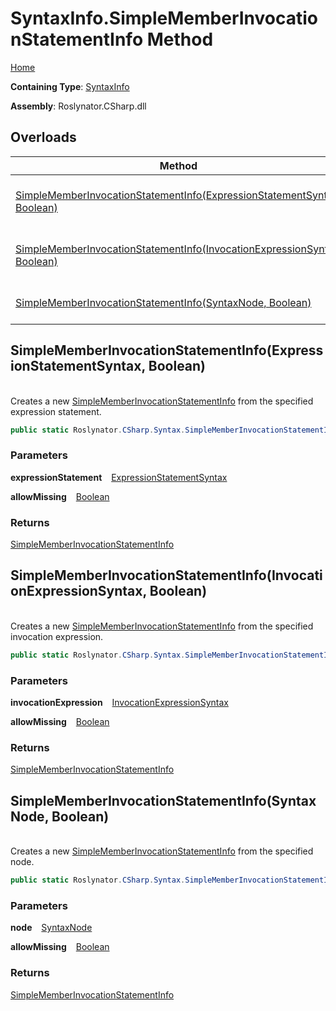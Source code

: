 # SyntaxInfo\.SimpleMemberInvocationStatementInfo Method

[Home](../../../../README.md)

**Containing Type**: [SyntaxInfo](../README.md)

**Assembly**: Roslynator\.CSharp\.dll

## Overloads

| Method | Summary |
| ------ | ------- |
| [SimpleMemberInvocationStatementInfo(ExpressionStatementSyntax, Boolean)](#Roslynator_CSharp_SyntaxInfo_SimpleMemberInvocationStatementInfo_Microsoft_CodeAnalysis_CSharp_Syntax_ExpressionStatementSyntax_System_Boolean_) | Creates a new [SimpleMemberInvocationStatementInfo](../../Syntax/SimpleMemberInvocationStatementInfo/README.md) from the specified expression statement\. |
| [SimpleMemberInvocationStatementInfo(InvocationExpressionSyntax, Boolean)](#Roslynator_CSharp_SyntaxInfo_SimpleMemberInvocationStatementInfo_Microsoft_CodeAnalysis_CSharp_Syntax_InvocationExpressionSyntax_System_Boolean_) | Creates a new [SimpleMemberInvocationStatementInfo](../../Syntax/SimpleMemberInvocationStatementInfo/README.md) from the specified invocation expression\. |
| [SimpleMemberInvocationStatementInfo(SyntaxNode, Boolean)](#Roslynator_CSharp_SyntaxInfo_SimpleMemberInvocationStatementInfo_Microsoft_CodeAnalysis_SyntaxNode_System_Boolean_) | Creates a new [SimpleMemberInvocationStatementInfo](../../Syntax/SimpleMemberInvocationStatementInfo/README.md) from the specified node\. |

## SimpleMemberInvocationStatementInfo\(ExpressionStatementSyntax, Boolean\) <a name="Roslynator_CSharp_SyntaxInfo_SimpleMemberInvocationStatementInfo_Microsoft_CodeAnalysis_CSharp_Syntax_ExpressionStatementSyntax_System_Boolean_"></a>

\
Creates a new [SimpleMemberInvocationStatementInfo](../../Syntax/SimpleMemberInvocationStatementInfo/README.md) from the specified expression statement\.

```csharp
public static Roslynator.CSharp.Syntax.SimpleMemberInvocationStatementInfo SimpleMemberInvocationStatementInfo(Microsoft.CodeAnalysis.CSharp.Syntax.ExpressionStatementSyntax expressionStatement, bool allowMissing = false)
```

### Parameters

**expressionStatement** &ensp; [ExpressionStatementSyntax](https://docs.microsoft.com/en-us/dotnet/api/microsoft.codeanalysis.csharp.syntax.expressionstatementsyntax)

**allowMissing** &ensp; [Boolean](https://docs.microsoft.com/en-us/dotnet/api/system.boolean)

### Returns

[SimpleMemberInvocationStatementInfo](../../Syntax/SimpleMemberInvocationStatementInfo/README.md)

## SimpleMemberInvocationStatementInfo\(InvocationExpressionSyntax, Boolean\) <a name="Roslynator_CSharp_SyntaxInfo_SimpleMemberInvocationStatementInfo_Microsoft_CodeAnalysis_CSharp_Syntax_InvocationExpressionSyntax_System_Boolean_"></a>

\
Creates a new [SimpleMemberInvocationStatementInfo](../../Syntax/SimpleMemberInvocationStatementInfo/README.md) from the specified invocation expression\.

```csharp
public static Roslynator.CSharp.Syntax.SimpleMemberInvocationStatementInfo SimpleMemberInvocationStatementInfo(Microsoft.CodeAnalysis.CSharp.Syntax.InvocationExpressionSyntax invocationExpression, bool allowMissing = false)
```

### Parameters

**invocationExpression** &ensp; [InvocationExpressionSyntax](https://docs.microsoft.com/en-us/dotnet/api/microsoft.codeanalysis.csharp.syntax.invocationexpressionsyntax)

**allowMissing** &ensp; [Boolean](https://docs.microsoft.com/en-us/dotnet/api/system.boolean)

### Returns

[SimpleMemberInvocationStatementInfo](../../Syntax/SimpleMemberInvocationStatementInfo/README.md)

## SimpleMemberInvocationStatementInfo\(SyntaxNode, Boolean\) <a name="Roslynator_CSharp_SyntaxInfo_SimpleMemberInvocationStatementInfo_Microsoft_CodeAnalysis_SyntaxNode_System_Boolean_"></a>

\
Creates a new [SimpleMemberInvocationStatementInfo](../../Syntax/SimpleMemberInvocationStatementInfo/README.md) from the specified node\.

```csharp
public static Roslynator.CSharp.Syntax.SimpleMemberInvocationStatementInfo SimpleMemberInvocationStatementInfo(Microsoft.CodeAnalysis.SyntaxNode node, bool allowMissing = false)
```

### Parameters

**node** &ensp; [SyntaxNode](https://docs.microsoft.com/en-us/dotnet/api/microsoft.codeanalysis.syntaxnode)

**allowMissing** &ensp; [Boolean](https://docs.microsoft.com/en-us/dotnet/api/system.boolean)

### Returns

[SimpleMemberInvocationStatementInfo](../../Syntax/SimpleMemberInvocationStatementInfo/README.md)

